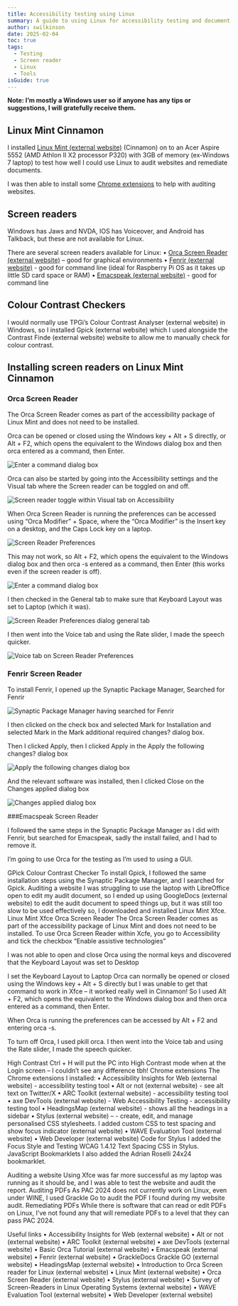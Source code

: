 ```yaml
---
title: Accessibility testing using Linux
summary: A guide to using Linux for accessibility testing and document remediation
author: swilkinson
date: 2025-02-04
toc: true
tags:
  - Testing
  - Screen reader
  - Linux
  - Tools
isGuide: true
---
```

**Note: I’m mostly a Windows user so if anyone has any tips or suggestions, I will gratefully receive them.**

## Linux Mint Cinnamon

I installed [Linux Mint (external website)](https://linuxmint.com/) (Cinnamon) on to an Acer Aspire 5552 (AMD Athlon II X2 processor P320) with 3GB of memory (ex-Windows 7 laptop) to test how well I could use Linux to audit websites and remediate documents.

I was then able to install some [Chrome extensions](https://www.makethingsaccessible.com/guides/accessibility-testing-tools/#:~:text=and%20add%2Dons-,Chrome,-Accessibility%20Insights%20for) to help with auditing websites.

## Screen readers

Windows has Jaws and NVDA, IOS has Voiceover, and Android has Talkback, but these are not available for Linux. 

There are several screen readers available for Linux:
• [Orca Screen Reader (external website)](https://help.gnome.org/users/orca/stable/index.html.en) – good for graphical environments
• [Fenrir (external website)](https://github.com/chrys87/fenrir) - good for command line (ideal for Raspberry Pi OS as it takes up little SD card space or RAM)
• [Emacspeak (external website)](https://github.com/tvraman/emacspeak) - good for command line

## Colour Contrast Checkers

I would normally use TPGi’s Colour Contrast Analyser (external website) in Windows, so I installed Gpick (external website) which I used alongside the Contrast Finde (external website) website to allow me to manually check for colour contrast.

## Installing screen readers on Linux Mint Cinnamon

### Orca Screen Reader

The Orca Screen Reader comes as part of the accessibility package of Linux Mint and does not need to be installed.

Orca can be opened or closed using the Windows key + Alt + S directly, or Alt + F2, which opens the equivalent to the Windows dialog box and then orca entered as a command, then Enter.

![Enter a command dialog box](src/guideImg/1-command.png)

Orca can also be started by going into the Accessibility settings and the Visual tab where the Screen reader can be toggled on and off. 

![Screen reader toggle within Visual tab on Accessibility](src/guideImg/2-accessibility-dialog-box.png)

When Orca Screen Reader is running the preferences can be accessed using “Orca Modifier” + Space, where the “Orca Modifier” is the Insert key on a desktop, and the Caps Lock key on a laptop. 

![Screen Reader Preferences](src/guideImg/3-orca-preferences.png)

This may not work, so Alt + F2, which opens the equivalent to the Windows dialog box and then 
orca -s entered as a command, then Enter (this works even if the screen reader is off).

![Enter a command dialog box](src/guideImg/1-command.png)

I then checked in the General tab to make sure that Keyboard Layout was set to Laptop (which it was).

![Screen Reader Preferences dialog general tab](src/guideImg/4-keyboard-layout.png)

I then went into the Voice tab and using the Rate slider, I made the speech quicker.

![Voice tab on Screen Reader Preferences ](src/guideImg/5-screen-reader-speed.png)

### Fenrir Screen Reader

To install Fenrir, I opened up the Synaptic Package Manager, Searched for Fenrir

![Synaptic Package Manager having searched for Fenrir](src/guideImg/6-synaptic-package-manager.png)

I then clicked on the check box and selected Mark for Installation and selected Mark in the Mark additional required changes? dialog box. 

Then I clicked Apply, then I clicked Apply in the Apply the following changes? dialog box

![Apply the following changes dialog box](src/guideImg/8-apply-the-following-changes.png)

And the relevant software was installed, then I clicked Close on the Changes applied dialog box

![Changes applied dialog box](src/guideImg/9-changes-applied.png)

\###Emacspeak Screen Reader

I followed the same steps in the Synaptic Package Manager as I did with Fenrir, but searched for Emacspeak, sadly the install failed, and I had to remove it.

I’m going to use Orca for the testing as I’m used to using a GUI.

GPick Colour Contrast Checker
To install Gpick, I followed the same installation steps using the Synaptic Package Manager, and I searched for Gpick.
Auditing a website
I was struggling to use the laptop with LibreOffice open to edit my audit document, so I ended up using GoogleDocs (external website) to edit the audit document to speed things up, but it was still too slow to be used effectively so, I downloaded and installed Linux Mint Xfce.
Linux Mint Xfce
Orca Screen Reader
The Orca Screen Reader comes as part of the accessibility package of Linux Mint and does not need to be installed.
To use Orca Screen Reader within Xcfe, you go to Accessibility and tick the checkbox “Enable assistive technologies”

I was not able to open and close Orca using the normal keys and discovered that the Keyboard Layout was set to Desktop

I set the Keyboard Layout to Laptop
Orca can normally be opened or closed using the Windows key + Alt + S directly but I was unable to get that command to work in Xfce – it worked really well in Cinnamon!
So I used Alt + F2, which opens the equivalent to the Windows dialog box and then orca entered as a command, then Enter.

When Orca is running the preferences can be accessed by Alt + F2 and entering orca -s. 

To turn off Orca, I used pkill orca.
I then went into the Voice tab and using the Rate slider, I made the speech quicker.

High Contrast
Ctrl + H will put the PC into High Contrast mode when at the Login screen – I couldn’t see any difference tbh!
Chrome extensions
The Chrome extensions I installed:
• Accessibility Insights for Web (external website) - accessibility testing tool
• Alt or not (external website) - see alt text on Twitter/X
• ARC Toolkit (external website) - accessibility testing tool
• axe DevTools (external website) - Web Accessibility Testing - accessibility testing tool
• HeadingsMap (external website) - shows all the headings in a sidebar
• Stylus (external website) – - create, edit, and manage personalised CSS stylesheets. I added custom CSS to test spacing and show focus indicator (external website)
• WAVE Evaluation Tool (external website) 
• Web Developer (external website) 
Code for Stylus
I added the Focus Style and Testing WCAG 1.4.12 Text Spacing CSS in Stylus.
JavaScript Bookmarklets
I also added the Adrian Roselli 24x24 bookmarklet.

Auditing a website
Using Xfce was far more successful as my laptop was running as it should be, and I was able to test the website and audit the report.
Auditing PDFs
As PAC 2024 does not currently work on Linux, even under WINE, I used Grackle Go to audit the PDF I found during my website audit.
Remediating PDFs
While there is software that can read or edit PDFs on Linux, I’ve not found any that will remediate PDFs to a level that they can pass PAC 2024.

Useful links
• Accessibility Insights for Web (external website)
• Alt or not (external website) 
• ARC Toolkit (external website)
• axe DevTools (external website)
• Basic Orca Tutorial (external website)
• Emacspeak (external website)
• Fenrir (external website)
• GrackleDocs Grackle GO (external website)
• HeadingsMap (external website) 
• Introduction to Orca Screen reader for Linux (external website)
• Linux Mint (external website)
• Orca Screen Reader (external website)
• Stylus (external website) 
• Survey of Screen-Readers in Linux Operating Systems (external website)
• WAVE Evaluation Tool (external website) 
• Web Developer (external website)
